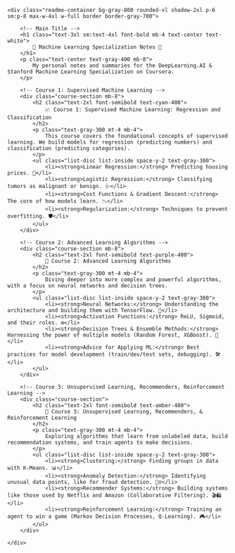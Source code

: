 <!DOCTYPE html>
<html lang="en">
<head>
    <meta charset="UTF-8">
    <meta name="viewport" content="width=device-width, initial-scale=1.0">
    <title>Machine Learning Specialization Notes</title>
    <script src="https://cdn.tailwindcss.com"></script>
    <link href="https://fonts.googleapis.com/css2?family=Inter:wght@400;500;600;700&display=swap" rel="stylesheet">
    <style>
        body {
            font-family: 'Inter', sans-serif;
        }
        .readme-container h1, .readme-container h2, .readme-container h3 {
            border-bottom: 1px solid #4a5568; /* md:border-gray-700 */
            padding-bottom: 0.5rem;
            margin-bottom: 1rem;
        }
    </style>
</head>
<body class="bg-gray-900 text-gray-200 flex items-center justify-center min-h-screen p-4 sm:p-6 lg:p-8">

    <div class="readme-container bg-gray-800 rounded-xl shadow-2xl p-6 sm:p-8 max-w-4xl w-full border border-gray-700">

        <!-- Main Title -->
        <h1 class="text-3xl sm:text-4xl font-bold mb-4 text-center text-white">
            🤖 Machine Learning Specialization Notes 🧠
        </h1>
        <p class="text-center text-gray-400 mb-8">
            My personal notes and summaries for the DeepLearning.AI & Stanford Machine Learning Specialization on Coursera.
        </p>

        <!-- Course 1: Supervised Machine Learning -->
        <div class="course-section mb-8">
            <h2 class="text-2xl font-semibold text-cyan-400">
                📈 Course 1: Supervised Machine Learning: Regression and Classification
            </h2>
            <p class="text-gray-300 mt-4 mb-4">
                This course covers the foundational concepts of supervised learning. We build models for regression (predicting numbers) and classification (predicting categories).
            </p>
            <ul class="list-disc list-inside space-y-2 text-gray-300">
                <li><strong>Linear Regression:</strong> Predicting housing prices. 🏡</li>
                <li><strong>Logistic Regression:</strong> Classifying tumors as malignant or benign. 🩺</li>
                <li><strong>Cost Functions & Gradient Descent:</strong> The core of how models learn. 📉</li>
                <li><strong>Regularization:</strong> Techniques to prevent overfitting. 🛡️</li>
            </ul>
        </div>

        <!-- Course 2: Advanced Learning Algorithms -->
        <div class="course-section mb-8">
            <h2 class="text-2xl font-semibold text-purple-400">
                🚀 Course 2: Advanced Learning Algorithms
            </h2>
            <p class="text-gray-300 mt-4 mb-4">
                Diving deeper into more complex and powerful algorithms, with a focus on neural networks and decision trees.
            </p>
            <ul class="list-disc list-inside space-y-2 text-gray-300">
                <li><strong>Neural Networks:</strong> Understanding the architecture and building them with TensorFlow. 🧠</li>
                <li><strong>Activation Functions:</strong> ReLU, Sigmoid, and their roles. ⚙️</li>
                <li><strong>Decision Trees & Ensemble Methods:</strong> Harnessing the power of multiple models (Random Forest, XGBoost). 🌳</li>
                <li><strong>Advice for Applying ML:</strong> Best practices for model development (train/dev/test sets, debugging). 🛠️</li>
            </ul>
        </div>

        <!-- Course 3: Unsupervised Learning, Recommenders, Reinforcement Learning -->
        <div class="course-section">
            <h2 class="text-2xl font-semibold text-amber-400">
                🧐 Course 3: Unsupervised Learning, Recommenders, & Reinforcement Learning
            </h2>
            <p class="text-gray-300 mt-4 mb-4">
                Exploring algorithms that learn from unlabeled data, build recommendation systems, and train agents to make decisions.
            </p>
            <ul class="list-disc list-inside space-y-2 text-gray-300">
                <li><strong>Clustering:</strong> Finding groups in data with K-Means. 📊</li>
                <li><strong>Anomaly Detection:</strong> Identifying unusual data points, like for fraud detection. 🕵️‍♀️</li>
                <li><strong>Recommender Systems:</strong> Building systems like those used by Netflix and Amazon (Collaborative Filtering). 🎬🛍️</li>
                <li><strong>Reinforcement Learning:</strong> Training an agent to win a game (Markov Decision Processes, Q-Learning). 🎮</li>
            </ul>
        </div>

    </div>

</body>
</html>
